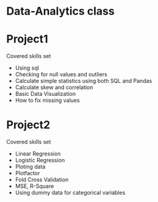 # Data-Analytics class

# Project1 
Covered skills set

* Using sql 
* Checking for null values and outliers
* Calculate simple statistics using both SQL and Pandas 
* Calculate skew and correlation
* Basic Data Visualization
* How to fix missing values

# Project2
Covered skills set

* Linear Regression
* Logistic Regression
* Ploting data
* Plotfactor
* Fold Cross Validation
* MSE, R-Square
* Using dummy data for categorical variables
